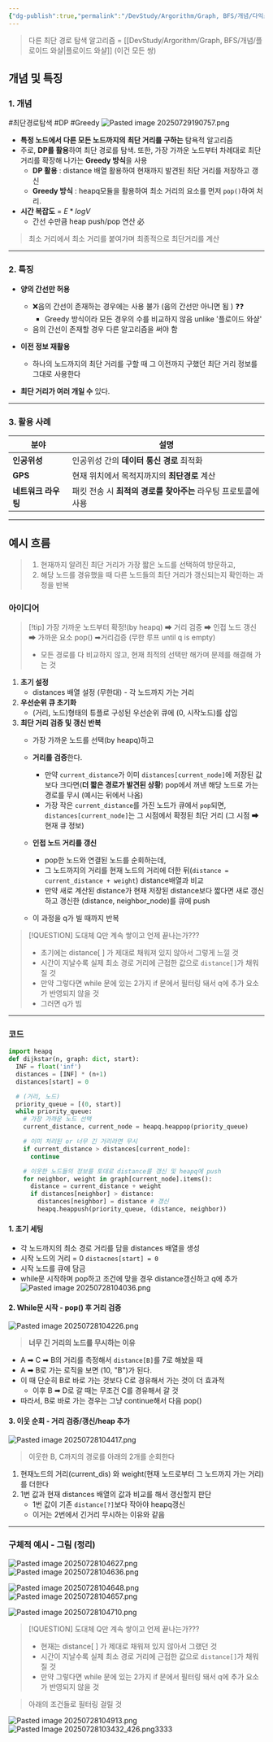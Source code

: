 ```yaml
---
{"dg-publish":true,"permalink":"/DevStudy/Argorithm/Graph, BFS/개념/다익스트라/","noteIcon":"","created":"2025-07-27T23:18:28.348+09:00","updated":"2025-08-01T00:29:00.550+09:00"}
---
```




> 다른 최단 경로 탐색 알고리즘 = [[DevStudy/Argorithm/Graph, BFS/개념/플로이드 와샬\|플로이드 와샬]]  (이건 모든 쌍)

## 개념 및 특징 

### 1. 개념 
#최단경로탐색   #DP  #Greedy
![Pasted image 20250729190757.png](/img/user/supporter/image/Pasted%20image%2020250729190757.png)
- **특정 노드에서 다른 모든 노드까지의** **최단 거리를 구하는** 탐욕적 알고리즘
- 주로, **DP를 활용**하여 최단 경로를 탐색. 또한, 가장 가까운 노드부터 차례대로 최단 거리를 확장해 나가는 **Greedy 방식**을 사용  
	- **DP 활용** : distance 배열 활용하여 현재까지 발견된 최단 거리를 저장하고 갱신
	- **Greedy 방식** : heapq모듈을 활용하여 최소 거리의 요소를 먼저 `pop()`하여 처리. 
- **시간 복잡도** = $E*logV$
	- 간선 수만큼 heap push/pop 연산 必

> 최소 거리에서 최소 거리를 붙여가며 최종적으로 최단거리를 계산 


---
### 2. 특징 

- **양의 간선만 허용** 
	- ❌음의 간선이 존재하는 경우에는 사용 불가 (음의 간선만 아니면 됨 ) ❓❓
		- Greedy 방식이라 모든 경우의 수를 비교하지 않음 unlike '플로이드 와샬'
	- 음의 간선이 존재할 경우 다른 알고리즘을 써야 함 

- **이전 정보 재활용**
	- 하나의 노드까지의 최단 거리를 구할 때 그 이전까지 구했던 최단 거리 정보를 그대로 사용한다
	  
- **최단 거리가 여러 개일 수** 있다.

---
### 3. 활용 사례

| 분야           | 설명                                    |
| ------------ | ------------------------------------- |
| **인공위성**     | 인공위성 간의 **데이터 통신 경로** 최적화             |
| **GPS**      | 현재 위치에서 목적지까지의 **최단경로** 계산            |
| **네트워크 라우팅** | 패킷 전송 시 **최적의 경로를 찾아주는** 라우팅 프로토콜에 사용 |

---


## 예시 흐름
> 1) 현재까지 알려진 최단 거리가 가장 짧은 노드를 선택하여 방문하고,
> 2) 해당 노드를 경유했을 때 다른 노드들의 최단 거리가 갱신되는지 확인하는 과정을 반복 


### 아이디어 

>[!tip] 가장 가까운 노드부터 확정!(by heapq) ➡ 거리 검증 ➡ 인접 노드 갱신 ➡ 가까운 요소 pop() ➡거리검증 (무한 루프 until q is empty)
>- 모든 경로를 다 비교하지 않고, 현재 최적의 선택만 해가며 문제를 해결해 가는 것 

1. **초기 설정** 
	- distances 배열 설정 (무한대) - 각 노드까지 가는 거리 
2. **우선순위 큐 초기화**
	- (거리, 노드)형태의 튜플로 구성된 우선순위 큐에 (0, 시작노드)를 삽입 
3. **최단 거리 검증 및 갱신 반복**
	- 가장 가까운 노드를 선택(by heapq)하고 
	- **거리를 검증**한다. 
		- 만약 `current_distance`가 이미 `distances[current_node]`에 저장된 값보다 크다면(**더 짧은 경로가 발견된 상황**) pop에서 꺼낸 해당 노드로 가는 경로를 무시 (예시는 뒤에서 나옴)
		- 가장 작은 `current_distance`를 가진 노드가 큐에서 `pop`되면, `distances[current_node]`는 그 시점에서 확정된 최단 거리 (그 시점 ➡ 현재 큐 정보)
		  
	- **인접 노드 거리를 갱신** 
		- pop한 노드와 연결된 노드를 순회하는데,
		- 그 노드까지의 거리를 현재 노드의 거리에 더한 뒤(`distance = current_distance + weight`) distance배열과 비교 
		- 만약 새로 계산된 distance가 현재 저장된 distance보다 짧다면 새로 갱신하고 갱신한 (distance, neighbor_node)를 큐에 push 
	- 이 과정을 q가 빌 때까지 반복 

>[!QUESTION] 도대체 Q만 계속 쌓이고 언제 끝나는가???
>- 초기에는 distance[ ] 가 제대로 채워져 있지 않아서 그렇게 느낄 것 
>- 시간이 지날수록 실제 최소 경로 거리에 근접한 값으로 `distance[]`가 채워질 것 
>- 만약 그렇다면 while 문에 있는 2가지 if 문에서 필터링 돼서 q에 추가 요소가 반영되지 않을 것 
>- 그러면 q가 빔



--- 
### 코드 

```python
import heapq
def dijkstar(n, graph: dict, start):
  INF = float('inf')
  distances = [INF] * (n+1)
  distances[start] = 0

  # (거리, 노드)
  priority_queue = [(0, start)]
  while priority_queue:
    # 가장 가까운 노드 선택
    current_distance, current_node = heapq.heappop(priority_queue)

    # 이미 처리된 or 너무 긴 거리라면 무시
    if current_distance > distances[current_node]:
      continue

    # 이웃한 노드들의 정보를 토대로 distance를 갱신 및 heapq에 push
    for neighbor, weight in graph[current_node].items():
      distance = current_distance + weight
      if distances[neighbor] > distance:
        distances[neighbor] = distance # 갱신
        heapq.heappush(priority_queue, (distance, neighbor))
```

#### 1. 초기 세팅 
- 각 노드까지의 최소 경로 거리를 담을 distances 배열을 생성 
- 시작 노드의 거리 = 0  `distacnes[start] = 0`
- 시작 노드를 큐에 담금 
- while문 시작하며 pop하고 조건에 맞을 경우 distance갱신하고 q에 추가 
![Pasted image 20250728104036.png](/img/user/supporter/image/Pasted%20image%2020250728104036.png)


#### 2. While문 시작 - pop() 후 거리 검증 
![Pasted image 20250728104226.png](/img/user/supporter/image/Pasted%20image%2020250728104226.png)


>**너무 긴 거리의 노드를 무시하는 이유**
- A ➡ C ➡ B의 거리를 측정해서 `distance[B]`를 7로 해놨을 때
- A ➡ B로 가는 로직을 보면 (10, "B")가 된다.
- 이 때 단순히 B로 바로 가는 것보다 C로 경유해서 가는 것이 더 효과적
	- 이후 B ➡ D로 갈 때는 무조건 C를 경유해서 갈 것 
- 따라서, B로 바로 가는 경우는 그냥 continue해서 다음 pop()

#### 3. 이웃 순회 - 거리 검증/갱신/heap 추가 
![Pasted image 20250728104417.png](/img/user/supporter/image/Pasted%20image%2020250728104417.png)

> 이웃한 B, C까지의 경로를 아래의 2개를 순회한다
1. 현재노드의 거리(current_dis) 와 weight(현재 노드로부터 그 노드까지 가는 거리)를 더한다
2. 1번 값과 현재 distances 배열의 값과 비교를 해서 갱신할지 판단 
	- 1번 값이  기존 `distance[?]`보다 작아야 heapq갱신
	- 이거는 2번에서 긴거리 무시하는 이유와 같음

---
### 구체적 예시 - 그림 (정리)

![Pasted image 20250728104627.png](/img/user/supporter/image/Pasted%20image%2020250728104627.png)
![Pasted image 20250728104636.png](/img/user/supporter/image/Pasted%20image%2020250728104636.png)


![Pasted image 20250728104648.png](/img/user/supporter/image/Pasted%20image%2020250728104648.png)![Pasted image 20250728104657.png](/img/user/supporter/image/Pasted%20image%2020250728104657.png)

![Pasted image 20250728104710.png](/img/user/supporter/image/Pasted%20image%2020250728104710.png)

>[!QUESTION] 도대체 Q만 계속 쌓이고 언제 끝나는가???
>- 현재는 distance[ ] 가 제대로 채워져 있지 않아서 그랬던 것 
>- 시간이 지날수록 실제 최소 경로 거리에 근접한 값으로 `distance[]`가 채워질 것 
>- 만약 그렇다면 while 문에 있는 2가지 if 문에서 필터링 돼서 q에 추가 요소가 반영되지 않을 것 

> 아래의 조건들로 필터링 걸릴 것 

![Pasted image 20250728104913.png](/img/user/supporter/image/Pasted%20image%2020250728104913.png)
![Pasted Image 20250728103432_426.png](/img/user/supporter/image/Pasted%20Image%2020250728103432_426.png)3333